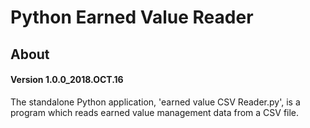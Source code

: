 # **Python Earned Value Reader**

## About
#### Version 1.0.0_2018.OCT.16

The standalone Python application, 'earned value CSV Reader.py', is a program which reads earned value management data from a 
CSV file.
